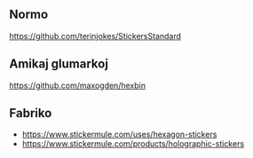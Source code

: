 ## Normo

https://github.com/terinjokes/StickersStandard

## Amikaj glumarkoj

https://github.com/maxogden/hexbin


## Fabriko

* https://www.stickermule.com/uses/hexagon-stickers
* https://www.stickermule.com/products/holographic-stickers
